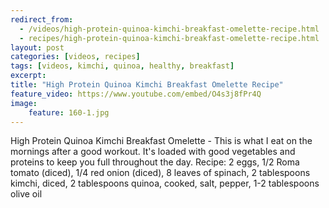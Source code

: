 ```yaml
---
redirect_from: 
  - /videos/high-protein-quinoa-kimchi-breakfast-omelette-recipe.html
  - recipes/high-protein-quinoa-kimchi-breakfast-omelette-recipe.html
layout: post
categories: [videos, recipes]
tags: [videos, kimchi, quinoa, healthy, breakfast]
excerpt: 
title: "High Protein Quinoa Kimchi Breakfast Omelette Recipe"
feature_video: https://www.youtube.com/embed/O4s3j8fPr4Q
image:
    feature: 160-1.jpg
---
```


High Protein Quinoa Kimchi Breakfast Omelette - This is what I eat on the mornings after a good workout.  It's loaded with good vegetables and proteins to keep you full throughout the day. Recipe: 2 eggs, 1/2 Roma tomato (diced), 1/4 red onion (diced), 8 leaves of spinach, 2 tablespoons kimchi, diced, 2 tablespoons quinoa, cooked, salt, pepper, 1-2 tablespoons olive oil
